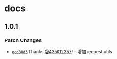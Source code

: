# docs

## 1.0.1

### Patch Changes

- [`ecd30d3`](https://github.com/435012357/bubblesjs/commit/ecd30d3785ccfdffb81a6e46ec2b3e61327860e3) Thanks [@435012357](https://github.com/435012357)! - 增加 request utils
